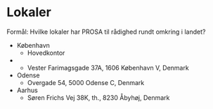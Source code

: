 # Lokaler

Formål: Hvilke lokaler har PROSA til rådighed rundt omkring i landet?

* København
  * Hovedkontor
* * Vester Farimagsgade 37A, 1606 København V, Denmark
* Odense
  * Overgade 54, 5000 Odense C, Denmark
* Aarhus
  * Søren Frichs Vej 38K, th., 8230 Åbyhøj, Denmark




